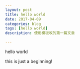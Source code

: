 ```yaml
---
layout: post
title: hello world
date: 2017-04-09
categories: blog
tags: [hello world]
description: 使用模板改的第一篇文章

---
```

hello world 

this is just a beginning!